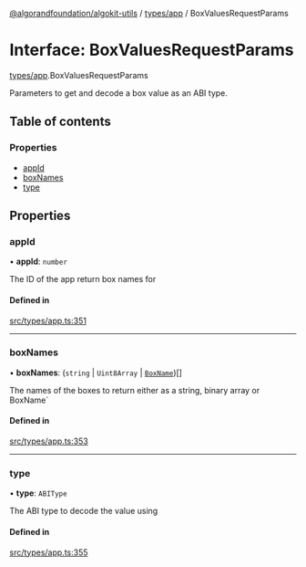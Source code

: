 [@algorandfoundation/algokit-utils](../README.md) / [types/app](../modules/types_app.md) / BoxValuesRequestParams

# Interface: BoxValuesRequestParams

[types/app](../modules/types_app.md).BoxValuesRequestParams

Parameters to get and decode a box value as an ABI type.

## Table of contents

### Properties

- [appId](types_app.BoxValuesRequestParams.md#appid)
- [boxNames](types_app.BoxValuesRequestParams.md#boxnames)
- [type](types_app.BoxValuesRequestParams.md#type)

## Properties

### appId

• **appId**: `number`

The ID of the app return box names for

#### Defined in

[src/types/app.ts:351](https://github.com/algorandfoundation/algokit-utils-ts/blob/main/src/types/app.ts#L351)

___

### boxNames

• **boxNames**: (`string` \| `Uint8Array` \| [`BoxName`](types_app.BoxName.md))[]

The names of the boxes to return either as a string, binary array or BoxName`

#### Defined in

[src/types/app.ts:353](https://github.com/algorandfoundation/algokit-utils-ts/blob/main/src/types/app.ts#L353)

___

### type

• **type**: `ABIType`

The ABI type to decode the value using

#### Defined in

[src/types/app.ts:355](https://github.com/algorandfoundation/algokit-utils-ts/blob/main/src/types/app.ts#L355)
